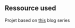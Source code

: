 ## Ressource used

Projet based on [this](https://blog.subnetzero.io/categories/iridium/) blog series